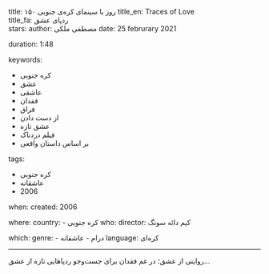 
title: ۱۵۰ روز با سینمای کره‌ی جنوبی 
title_en: Traces of Love  
title_fa: ردپای عشق   
stars: 
author: مصطفی ملکی
date: 25 februrary 2021

duration: 1:48

keywords:
  - کره جنوبی
  - عشق
  - عاشقی
  - فقدان
  - فراق
  - از دست دادن
  - عشق تازه
  - فیلم دردناک
  - بر اساس داستان واقعی
  
tags:
  - کره جنوبی
  - عاشقانه
  - 2006

when:
  created: 2006

where:
  country: 
    - کره جنوبی 
who:
  director: کیم دائه سونگ 

which:
  genre:
    - درام
    - عاشقانه
  language: کره‌ای

---

روایتی از عشق؛ در غم فقدان برای جست‌و‌جو ردپاهایی تازه از عشق...


